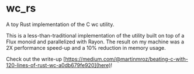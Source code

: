# wc_rs
A toy Rust implementation of the C wc utility.

This is a less-than-traditional implementation of the utility built on top of a Flux 
monoid and parallelized with Rayon. The result on my machine was a 2X performance
speed-up and a 10% reduction in memory usage.

Check out the write-up [https://medium.com/@martinmroz/beating-c-with-120-lines-of-rust-wc-a0db679fe920](here)!
